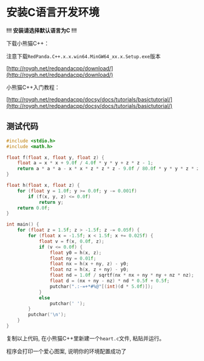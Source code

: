 # 安装C语言开发环境

**!!! 安装请选择默认语言为C !!!**

下载小熊猫C++：

注意下载`RedPanda.C++.x.x.win64.MinGW64_xx.x.Setup.exe`版本

[http://royqh.net/redpandacpp/download/](http://royqh.net/redpandacpp/download/)

小熊猫C++入门教程：

[http://royqh.net/redpandacpp/docsy/docs/tutorials/basictutorial/](http://royqh.net/redpandacpp/docsy/docs/tutorials/basictutorial/)

## 测试代码

```C
#include <stdio.h>
#include <math.h>

float f(float x, float y, float z) {
    float a = x * x + 9.0f / 4.0f * y * y + z * z - 1;
    return a * a * a - x * x * z * z * z - 9.0f / 80.0f * y * y * z * z * z;
}

float h(float x, float z) {
    for (float y = 1.0f; y >= 0.0f; y -= 0.001f)
        if (f(x, y, z) <= 0.0f)
            return y;
    return 0.0f;
}

int main() {
    for (float z = 1.5f; z > -1.5f; z -= 0.05f) {
        for (float x = -1.5f; x < 1.5f; x += 0.025f) {
            float v = f(x, 0.0f, z);
            if (v <= 0.0f) {
                float y0 = h(x, z);
                float ny = 0.01f;
                float nx = h(x + ny, z) - y0;
                float nz = h(x, z + ny) - y0;
                float nd = 1.0f / sqrtf(nx * nx + ny * ny + nz * nz);
                float d = (nx + ny - nz) * nd * 0.5f + 0.5f;
                putchar(".:-=+*#%@"[(int)(d * 5.0f)]);
            }
            else
                putchar(' ');
        }
        putchar('\n');
    }
}
```

复制以上代码, 在小熊猫C++里新建一个`heart.c`文件, 粘贴并运行。

程序会打印一个爱心图案, 说明你的环境配置成功了